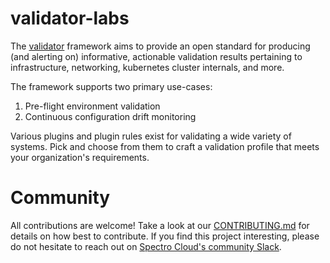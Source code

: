 # validator-labs
The [validator](https://github.com/validator-labs/validator) framework aims to provide an open standard for producing (and alerting on) informative, actionable validation results pertaining to infrastructure, networking, kubernetes cluster internals, and more.

The framework supports two primary use-cases:
1. Pre-flight environment validation
2. Continuous configuration drift monitoring

Various plugins and plugin rules exist for validating a wide variety of systems. Pick and choose from them to craft a validation profile that meets your organization's requirements.

# Community
All contributions are welcome! Take a look at our [CONTRIBUTING.md](https://github.com/validator-labs/.github/blob/main/.github/CONTRIBUTING.md) for details on how best to contribute. If you find this project interesting, please do not hesitate to reach out on [Spectro Cloud's community Slack](https://spectrocloudcommunity.slack.com/join/shared_invite/zt-g8gfzrhf-cKavsGD_myOh30K24pImLA#/shared-invite/email).
